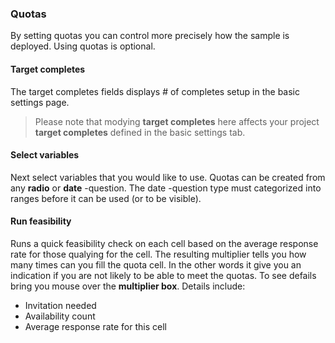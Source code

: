 ### Quotas

By setting quotas you can control more precisely how the sample is deployed. Using quotas is optional.

#### Target completes

The target completes fields displays # of completes setup in the basic settings page. 

> Please note that modying **target completes** here affects your project **target completes** defined in the basic settings tab.

#### Select variables

Next select variables that you would like to use. Quotas can be created from any **radio** or **date** -question. The date -question type must categorized into ranges before it can be used (or to be visible).

#### Run feasibility

Runs a quick feasibility check on each cell based on the average response rate for those qualying for the cell. The resulting multiplier tells you how many times can you fill the quota cell. In the other words it give you an indication if you are not likely to be able to meet the quotas. To see defails bring you mouse over the **multiplier box**. Details include:

- Invitation needed
- Availability count
- Average response rate for this cell

